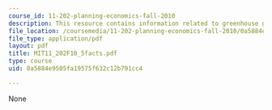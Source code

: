 ```yaml
---
course_id: 11-202-planning-economics-fall-2010
description: This resource contains information related to greenhouse gamble.
file_location: /coursemedia/11-202-planning-economics-fall-2010/0a5884e9505fa19575f632c12b791cc4_MIT11_202F10_5facts.pdf
file_type: application/pdf
layout: pdf
title: MIT11_202F10_5facts.pdf
type: course
uid: 0a5884e9505fa19575f632c12b791cc4

---
```

None